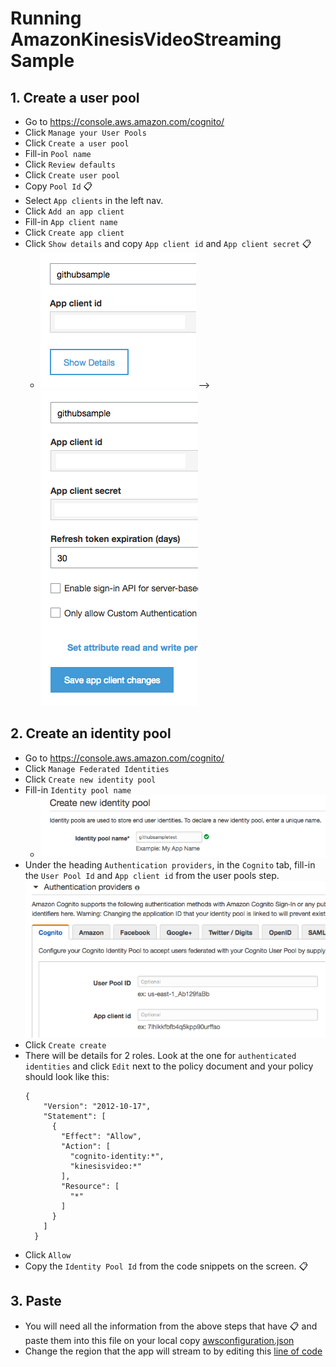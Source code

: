 # Running AmazonKinesisVideoStreaming Sample

## 1. Create a user pool
  * Go to https://console.aws.amazon.com/cognito/
  * Click `Manage your User Pools`
  * Click `Create a user pool`
  * Fill-in `Pool name`
  * Click `Review defaults`
  * Click `Create user pool`
  * Copy `Pool Id` :clipboard:
  * Select `App clients` in the left nav.
  * Click `Add an app client`
  * Fill-in `App client name`
  * Click `Create app client`
  * Click `Show details` and copy `App client id` and `App client secret` :clipboard:
    * ![Shows show details button](screenshots/click_show_details.png) --> ![](screenshots/copy_app_client_id_and_secret.png)

## 2. Create an identity pool
  * Go to https://console.aws.amazon.com/cognito/
  * Click `Manage Federated Identities`
  * Click `Create new identity pool`
  * Fill-in `Identity pool name`
    * ![Shows field for inputting identity pool name](screenshots/pool_name.png)
  * Under the heading `Authentication providers`, in the `Cognito` tab, fill-in the `User Pool Id` and `App client id` from the user pools step.
    ![Shows field for inputting identity pool name](screenshots/fill_in_user_pool.png)
  * Click `Create create`
  * There will be details for 2 roles. Look at the one for `authenticated identities` and click `Edit` next to the policy document and your policy should look like this:
    ```
    {
        "Version": "2012-10-17",
        "Statement": [
          {
            "Effect": "Allow",
            "Action": [
              "cognito-identity:*",
              "kinesisvideo:*"
            ],
            "Resource": [
              "*"
            ]
          }
        ]
      }
    ```
  * Click `Allow`
  * Copy the `Identity Pool Id` from the code snippets on the screen. :clipboard:

## 3. Paste
  * You will need all the information from the above steps that have :clipboard: and paste them into this file on your local copy [awsconfiguration.json](src/main/res/raw/awsconfiguration.json)
  * Change the region that the app will stream to by editing this [line of code](https://github.com/awslabs/aws-sdk-android-samples/blob/master/AmazonKinesisVideoDemoApp/src/main/java/com/amazonaws/kinesisvideo/demoapp/fragment/StreamingFragment.java#L64)

